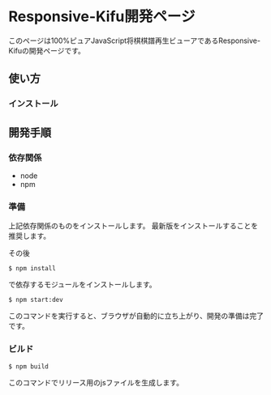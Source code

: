 # Responsive-Kifu開発ページ

このページは100%ピュアJavaScript将棋棋譜再生ビューアであるResponsive-Kifuの開発ページです。

## 使い方

### インストール

## 開発手順

### 依存関係

- node
- npm

### 準備

上記依存関係のものをインストールします。
最新版をインストールすることを推奨します。

その後

```
$ npm install
```

で依存するモジュールをインストールします。

```
$ npm start:dev
```

このコマンドを実行すると、ブラウザが自動的に立ち上がり、開発の準備は完了です。

### ビルド

```
$ npm build
```

このコマンドでリリース用のjsファイルを生成します。

